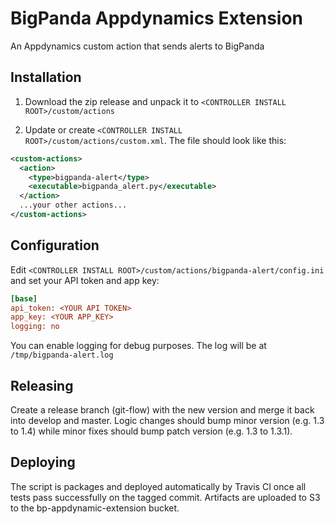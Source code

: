 # BigPanda Appdynamics Extension
An Appdynamics custom action that sends alerts to BigPanda

## Installation

1. Download the zip release and unpack it to `<CONTROLLER INSTALL ROOT>/custom/actions`

2. Update or create `<CONTROLLER INSTALL ROOT>/custom/actions/custom.xml`. The file should look like this:

```xml
<custom-actions>
  <action>
    <type>bigpanda-alert</type>
    <executable>bigpanda_alert.py</executable>
  </action>
  ...your other actions...
</custom-actions>
```

## Configuration

Edit `<CONTROLLER INSTALL ROOT>/custom/actions/bigpanda-alert/config.ini` and set your API token and app key:

```ini
[base]
api_token: <YOUR API TOKEN>
app_key: <YOUR APP_KEY>
logging: no
```

You can enable logging for debug purposes. The log will be at `/tmp/bigpanda-alert.log`

## Releasing

Create a release branch (git-flow) with the new version and merge it back into develop and master. Logic changes should bump minor version (e.g. 1.3 to 1.4) while minor fixes should bump patch version (e.g. 1.3 to 1.3.1).

## Deploying

The script is packages and deployed automatically by Travis CI once all tests pass successfully on the tagged commit. Artifacts are uploaded to S3 to the bp-appdynamic-extension bucket.
